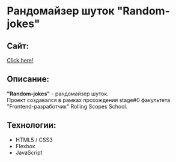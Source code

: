 # Рандомайзер шуток "Random-jokes"
## Сайт:
[Click here!](https://kybikn.github.io/random-jokes/random-jokes)

## Описание:
**"Random-jokes"** - рандомайзер шуток.<br>
Проект создавался в рамках прохождения stage#0 факультета "Frontend-разработчик" Rolling Scopes School.<br>

## Технологии:
- HTML5 / CSS3
- Flexbox
- JavaScript